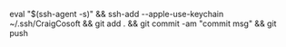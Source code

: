 eval "$(ssh-agent -s)" && ssh-add --apple-use-keychain ~/.ssh/CraigCosoft && git add . && git commit -am "commit msg" && git push